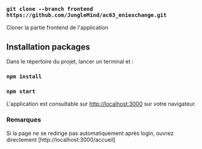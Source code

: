 ### `git clone --branch frontend https://github.com/JungleMind/ac63_eniexchange.git`
Cloner la partie frontend de l'application

## Installation packages

Dans le répertoire du projet, lancer un terminal et : 
### `npm install`
### `npm start`
L'application est consultable sur [http://localhost:3000](http://localhost:3000) sur votre navigateur.

### Remarques 
Si la page ne se redirige pas automatiquement après login, ouvrez directement [http://localhost:3000/accueil]
